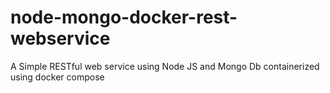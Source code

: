 # node-mongo-docker-rest-webservice
A Simple RESTful web service using Node JS and Mongo Db containerized using docker compose
